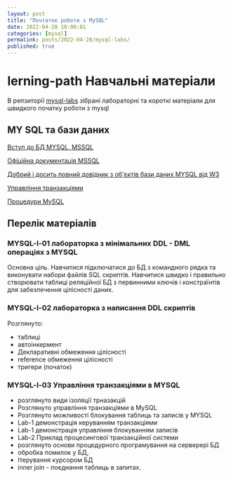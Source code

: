 ```yaml
---
layout: post
title: "Почтаток роботи з MySQL"
date: 2022-04-28 10:00:01
categories: [mysql]
permalink: posts/2022-04-28/mysql-labs/
published: true
---
```


# lerning-path Навчальні матеріали

В репзиторії  [mysql-labs](https://github.com/pavlo-shcherbukha/mysql-labs) зібрані лабораторні та короткі матеріали для швидкого початку роботи з mysql
 


 ## MY SQL та бази даних


 [Вступ до БД MYSQL, MSSQL ](https://metanit.com/sql/?fbclid=IwAR2TabXB2HBx9xEinhcvZcvUl_bzXdzne8954ZANblrf0JciSbNGV4P2pkA)

 [Офіційна документація MSSQL](https://dev.mysql.com/doc/refman/8.0/en/example-auto-increment.html)

 [Добрий і досить повний довідник з об'єктів бази даних MYSQL від W3](https://www.w3schools.com/sql/func_mysql_user.asp)

 [Управління транзакціями](https://oracle-patches.com/db/mysql/tranzaktsii-v-baze-dannyh-mysql)

 [Процедури MySQL](https://ruseller.com/lessons.php?id=1189)


 

## Перелік матеріалів

### MYSQL-l-01 лабораторка з мінімальних DDL - DML операціях з MYSQL

Основна ціль. Навчитися підключатися до БД з командного рядка та виконувати набори файлів SQL скриптів. Навчитися швидко і правильно створювати таблиці реляційної БД з первинними ключів і констраїнтів для забезпечення цілісності даних.


### MYSQL-l-02 лабораторка з написання DDL скриптів

 Розглянуто:

 - таблиці
 - автоінкермент
 - Декларативні обмеження цілісності
 - reference обмеження цілісності
 - тригери (початок)


 ### MYSQL-l-03 Управління транзакціями в MYSQL

 - розглянуто види ізоляції трназакцій
 - Розглянуто управління транзакціями в MySQL
 - Розглянуто можливості блокування таблиць та записів у MYSQL
 - Lab-1 демонстрація керуванням транзакціями
 - Lab-1 демонстрація управління блокуванням записів
 - Lab-2 Приклад процесингової транзакційної системи
 - розглянуто основи процедурного програмування на серверері БД
 - обробка помилок у БД,
 - Ітерування курсором БД
 - inner join - поєднання таблиць в запитах.
